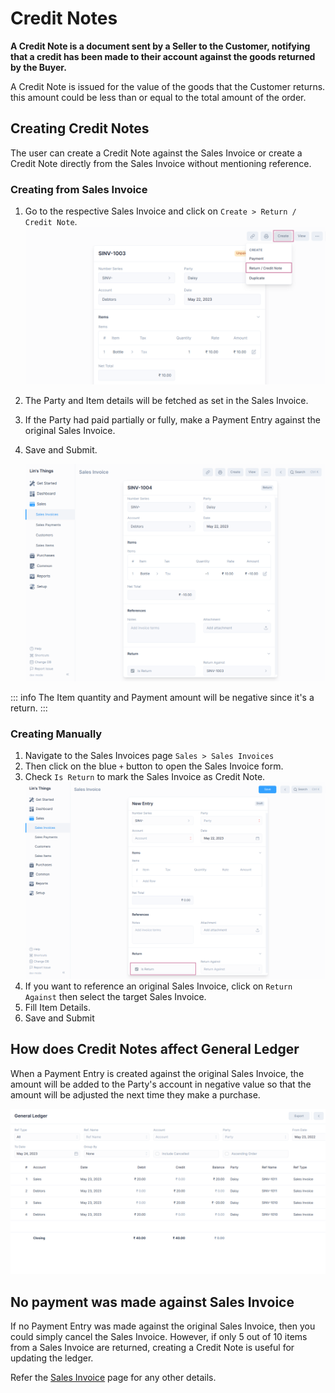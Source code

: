 # Credit Notes

**A Credit Note is a document sent by a Seller to the Customer, notifying that a 
credit has been made to their account against the goods returned by the Buyer.**

A Credit Note is issued for the value of the goods that the Customer returns. 
this amount could be less than or equal to the total amount of the order.

## Creating Credit Notes

The user can create a Credit Note against the Sales Invoice or create a Credit 
Note directly from the Sales Invoice without mentioning reference.

### Creating from Sales Invoice

1. Go to the respective Sales Invoice and click on `Create > Return / Credit Note`.
   ![Creating Credit Note](./images/creating-credit-note.png)
2. The Party and Item details will be fetched as set in the Sales Invoice.
3. If the Party had paid partially or fully, make a Payment Entry against the 
   original Sales Invoice.
4. Save and Submit.

   ![Submitted Credit Note](./images/submitted-credit-note.png)

::: info 
The Item quantity and Payment amount will be negative since it's a return.
:::

### Creating Manually 

1. Navigate to the Sales Invoices page `Sales > Sales Invoices`
2. Then click on the blue `+` button to open the Sales Invoice form.
3. Check `Is Return` to mark the Sales Invoice as Credit Note.
   ![Check Is Return](./images/check-is-return.png)
4. If you want to reference an original Sales Invoice, click on `Return Against`
   then select the target Sales Invoice.
5. Fill Item Details.
6. Save and Submit

## How does Credit Notes affect General Ledger

When a Payment Entry is created against the original Sales Invoice, the amount 
will be added to the Party's account in negative value so that the amount will 
be adjusted the next time they make a purchase.

![Credit Note in General Ledger](./images/credit-note-in-general-ledger.png)

## No payment was made against Sales Invoice

If no Payment Entry was made against the original Sales Invoice, then you could
simply cancel the Sales Invoice. However, if only 5 out of 10 items from a Sales
Invoice are returned, creating a Credit Note is useful for updating the ledger.

Refer the [Sales Invoice](/transactions/sales-invoices.md) page for any other 
details.